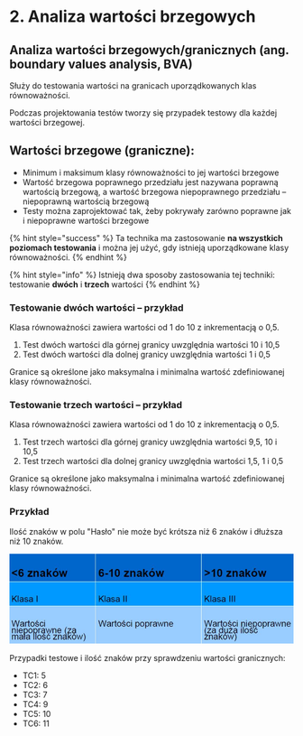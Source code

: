 # 2.	Analiza wartości brzegowych

## Analiza wartości brzegowych/granicznych \(ang. boundary values analysis, BVA\) 

Służy do testowania wartości na granicach uporządkowanych klas równoważności. 

Podczas projektowania testów tworzy się przypadek testowy dla każdej wartości brzegowej.

## Wartości brzegowe \(graniczne\): 

* Minimum i maksimum klasy równoważności to jej wartości brzegowe 
* Wartość brzegowa poprawnego przedziału jest nazywana poprawną wartością brzegową, a wartość brzegowa niepoprawnego przedziału – niepoprawną wartością brzegową 
* Testy można zaprojektować tak, żeby pokrywały zarówno poprawne jak i niepoprawne wartości brzegowe

{% hint style="success" %}
Ta technika ma zastosowanie **na wszystkich poziomach testowania** i można jej użyć, gdy istnieją uporządkowane klasy równoważności.
{% endhint %}

{% hint style="info" %}
Istnieją dwa sposoby zastosowania tej techniki: testowanie **dwóch** i **trzech** wartości
{% endhint %}

### Testowanie dwóch wartości – przykład

Klasa równoważności zawiera wartości od 1 do 10 z inkrementacją o 0,5.

1. Test dwóch wartości dla górnej granicy uwzględnia wartości 10 i 10,5 
2. Test dwóch wartości dla dolnej granicy uwzględnia wartości 1 i 0,5 

Granice są określone jako maksymalna i minimalna wartość zdefiniowanej klasy równoważności.

### Testowanie trzech wartości – przykład

Klasa równoważności zawiera wartości od 1 do 10 z inkrementacją o 0,5. 

1. Test trzech wartości dla górnej granicy uwzględnia wartości 9,5, 10 i 10,5 
2. Test trzech wartości dla dolnej granicy uwzględnia wartości 1,5, 1 i 0,5 

Granice są określone jako maksymalna i minimalna wartość zdefiniowanej klasy równoważności.

### Przykład

Ilość znaków w polu "Hasło" nie może być krótsza niż 6 znaków i dłuższa niż 10 znaków.

![](../../.gitbook/assets/zrzut-ekranu-3.jpg)

Przypadki testowe i ilość znaków przy sprawdzeniu wartości granicznych:

* TC1: 5 
* TC2: 6 
* TC3: 7 
* TC4: 9 
* TC5: 10 
* TC6: 11

